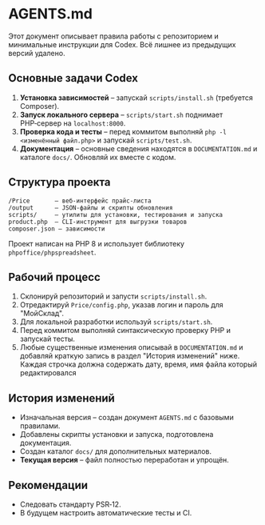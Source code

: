 # AGENTS.md

Этот документ описывает правила работы с репозиторием и минимальные инструкции для Codex. Всё лишнее из предыдущих версий удалено.

## Основные задачи Codex

1. **Установка зависимостей** – запускай `scripts/install.sh` (требуется Composer).
2. **Запуск локального сервера** – `scripts/start.sh` поднимает PHP‑сервер на `localhost:8000`.
3. **Проверка кода и тесты** – перед коммитом выполняй `php -l <изменённый файл.php>` и запускай `scripts/test.sh`.
4. **Документация** – основные сведения находятся в `DOCUMENTATION.md` и каталоге `docs/`. Обновляй их вместе с кодом.

## Структура проекта

```
/Price       – веб‑интерфейс прайс‑листа
/output      – JSON‑файлы и скрипты обновления
scripts/     – утилиты для установки, тестирования и запуска
product.php  – CLI‑инструмент для выгрузки товаров
composer.json – зависимости
```

Проект написан на PHP 8 и использует библиотеку `phpoffice/phpspreadsheet`.

## Рабочий процесс

1. Склонируй репозиторий и запусти `scripts/install.sh`.
2. Отредактируй `Price/config.php`, указав логин и пароль для "МойСклад".
3. Для локальной разработки используй `scripts/start.sh`.
4. Перед коммитом выполняй синтаксическую проверку PHP и запускай тесты.
5. Любые существенные изменения описывай в `DOCUMENTATION.md` и добавляй краткую запись в раздел "История изменений" ниже. Каждая строчка должна содержать дату, время, имя файла который редактировался

## История изменений

- Изначальная версия – создан документ `AGENTS.md` с базовыми правилами.
- Добавлены скрипты установки и запуска, подготовлена документация.
- Создан каталог `docs/` для дополнительных материалов.
- **Текущая версия** – файл полностью переработан и упрощён.

## Рекомендации

- Следовать стандарту PSR‑12.
- В будущем настроить автоматические тесты и CI.
